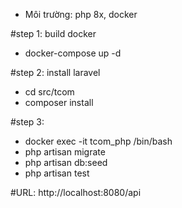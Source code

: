 - Môi trường: php 8x, docker

#step 1: build docker

- docker-compose up -d

#step 2: install laravel
- cd src/tcom
- composer install

#step 3: 
- docker exec -it tcom_php /bin/bash
- php artisan migrate
- php artisan db:seed
- php artisan test


#URL: http://localhost:8080/api
